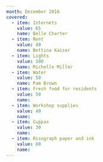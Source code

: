 ```yaml
---
month: December 2016
covered:
  - item: Internets
    value: 65
    name: Belle Charter
  - item: Rent
    value: 40
    name: Bettina Kaiser
  - item: Lights
    value: 100
    name: Michelle Miller
  - item: Water
    value: 50
    name: Pam Brown
  - item: Fresh food for residents
    value: 50
    name:
  - item: Workshop supplies
    value: 40
    name:
  - item: Cuppas
    value: 30
    name:
  - item: Risograph paper and ink
    value: 80
    name:
---
```

